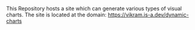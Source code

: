 This Repository hosts a site which can generate various types of visual charts.
The site is located at the domain: https://vikram.is-a.dev/dynamic-charts
